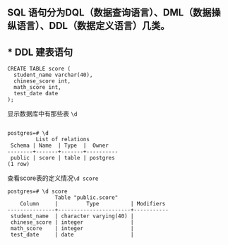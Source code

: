 ## SQL 语句分为DQL（数据查询语言）、DML（数据操纵语言）、DDL（数据定义语言）几类。

## * DDL 建表语句

<pre><code>CREATE TABLE score (
  student_name varchar(40),
  chinese_score int,
  math_score int, 
  test_date date 
);
</code></pre>
显示数据库中有那些表 `\d`
<pre><code>
postgres=# \d
         List of relations
 Schema | Name  | Type  |  Owner   
--------+-------+-------+----------
 public | score | table | postgres
(1 row)
</code></pre>
查看score表的定义情况`\d score`

<pre><code>postgres=# \d score
               Table "public.score"            
    Column     |         Type          | Modifiers     
---------------+-----------------------+-----------
 student_name  | character varying(40) | 
 chinese_score | integer               | 
 math_score    | integer               | 
 test_date     | date                  | 
</code></pre>
